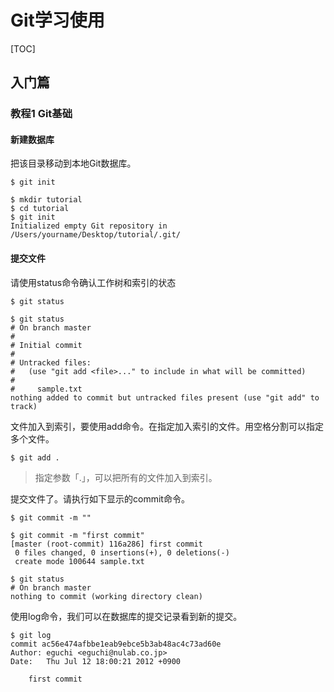 # Git学习使用

[TOC]

## 入门篇

### 教程1 Git基础

#### 新建数据库

把该目录移动到本地Git数据库。

```git
$ git init
```

```git
$ mkdir tutorial
$ cd tutorial
$ git init
Initialized empty Git repository in /Users/yourname/Desktop/tutorial/.git/
```

#### 提交文件

请使用status命令确认工作树和索引的状态

```git
$ git status
```

```git
$ git status
# On branch master
#
# Initial commit
#
# Untracked files:
#   (use "git add <file>..." to include in what will be committed)
#
#     sample.txt
nothing added to commit but untracked files present (use "git add" to track)
```

文件加入到索引，要使用add命令。在<file>指定加入索引的文件。用空格分割可以指定多个文件。

```git
$ git add .
```

>指定参数「.」，可以把所有的文件加入到索引。

提交文件了。请执行如下显示的commit命令。

```git
$ git commit -m ""
```

```git
$ git commit -m "first commit"
[master (root-commit) 116a286] first commit
 0 files changed, 0 insertions(+), 0 deletions(-)
 create mode 100644 sample.txt

$ git status
# On branch master
nothing to commit (working directory clean)
```

使用log命令，我们可以在数据库的提交记录看到新的提交。

```git
$ git log
commit ac56e474afbbe1eab9ebce5b3ab48ac4c73ad60e
Author: eguchi <eguchi@nulab.co.jp>
Date:   Thu Jul 12 18:00:21 2012 +0900

    first commit
```